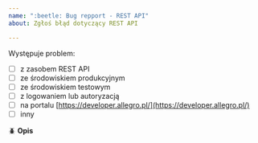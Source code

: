 ```yaml
---
name: ":beetle: Bug repport - REST API"
about: Zgłoś błąd dotyczący REST API

---
```


Występuje problem: <!-- wpisz X między kwadratowe nawiasy -->
 - [ ] z zasobem REST API
 - [ ] ze środowiskiem produkcyjnym
 - [ ] ze środowiskiem testowym
 - [ ] z logowaniem lub autoryzacją
 - [ ] na portalu [https://developer.allegro.pl/](https://developer.allegro.pl/)
 - [ ] inny

:beetle: **Opis**
<!-- Jeśli zgłaszasz problem z zasobami REST API:
podaj pełne cURL z responsem i requestem (możesz je nam także przekazać przez [formularz kontaktowy](https://allegro.pl/pomoc/kontakt) - w zgłoszeniu podaj numer wątku na GitHubie) -->

<!-- podaj trace-id -->

<!-- dokładnie opisz problem -->
